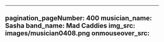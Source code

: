 ------
pagination_pageNumber: 400
musician_name: Sasha
band_name: Mad Caddies
img_src: images/musician0408.png
onmouseover_src: 
------